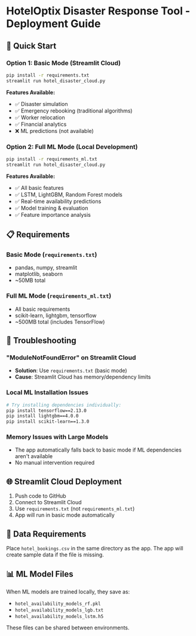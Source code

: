 # HotelOptix Disaster Response Tool - Deployment Guide

## 🚀 Quick Start

### Option 1: Basic Mode (Streamlit Cloud)
```bash
pip install -r requirements.txt
streamlit run hotel_disaster_cloud.py
```

**Features Available:**
- ✅ Disaster simulation
- ✅ Emergency rebooking (traditional algorithms)
- ✅ Worker relocation
- ✅ Financial analytics
- ❌ ML predictions (not available)

### Option 2: Full ML Mode (Local Development)
```bash
pip install -r requirements_ml.txt
streamlit run hotel_disaster_cloud.py
```

**Features Available:**
- ✅ All basic features
- ✅ LSTM, LightGBM, Random Forest models
- ✅ Real-time availability predictions
- ✅ Model training & evaluation
- ✅ Feature importance analysis

## 📋 Requirements

### Basic Mode (`requirements.txt`)
- pandas, numpy, streamlit
- matplotlib, seaborn
- ~50MB total

### Full ML Mode (`requirements_ml.txt`)
- All basic requirements
- scikit-learn, lightgbm, tensorflow
- ~500MB total (includes TensorFlow)

## 🔧 Troubleshooting

### "ModuleNotFoundError" on Streamlit Cloud
- **Solution**: Use `requirements.txt` (basic mode)
- **Cause**: Streamlit Cloud has memory/dependency limits

### Local ML Installation Issues
```bash
# Try installing dependencies individually:
pip install tensorflow==2.13.0
pip install lightgbm==4.0.0
pip install scikit-learn==1.3.0
```

### Memory Issues with Large Models
- The app automatically falls back to basic mode if ML dependencies aren't available
- No manual intervention required

## 🌐 Streamlit Cloud Deployment

1. Push code to GitHub
2. Connect to Streamlit Cloud
3. Use `requirements.txt` (not `requirements_ml.txt`)
4. App will run in basic mode automatically

## 🎯 Data Requirements

Place `hotel_bookings.csv` in the same directory as the app. The app will create sample data if the file is missing.

## 📊 ML Model Files

When ML models are trained locally, they save as:
- `hotel_availability_models_rf.pkl`
- `hotel_availability_models_lgb.txt` 
- `hotel_availability_models_lstm.h5`

These files can be shared between environments. 